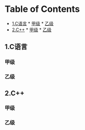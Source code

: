 Table of Contents
=================
* [1.C语言](#C语言)
      * [甲级](#甲级)
      * [乙级](#乙级)
* [2.C++](#C++)
      * [甲级](#甲级)
      * [乙级](#乙级)
      
      
      
      
      
      
## 1.C语言
### 甲级
### 乙级

## 2.C++
### 甲级
### 乙级
      
      
      
      
      
      
      
      
